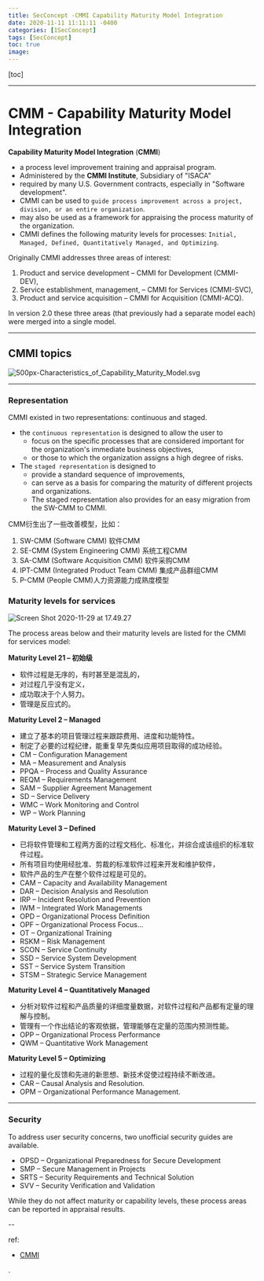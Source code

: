 ```yaml
---
title: SecConcept -CMMI Capability Maturity Model Integration
date: 2020-11-11 11:11:11 -0400
categories: [1SecConcept]
tags: [SecConcept]
toc: true
image:
---
```


[toc]

---


# CMM - Capability Maturity Model Integration

**Capability Maturity Model Integration** (**CMMI**)
- a process level improvement training and appraisal program.
- Administered by the **CMMI Institute**, Subsidiary of "ISACA"
- required by many U.S. Government contracts, especially in "Software development".
- CMMI can be used to `guide process improvement across a project, division, or an entire organization`.
- may also be used as a framework for appraising the process maturity of the organization.
- CMMI defines the following maturity levels for processes: `Initial, Managed, Defined, Quantitatively Managed, and Optimizing`.

Originally CMMI addresses three areas of interest:
1. Product and service development – CMMI for Development (CMMI-DEV),
2. Service establishment, management, – CMMI for Services (CMMI-SVC),
3. Product and service acquisition – CMMI for Acquisition (CMMI-ACQ).

In version 2.0 these three areas (that previously had a separate model each) were merged into a single model.

---

## CMMI topics

![500px-Characteristics_of_Capability_Maturity_Model.svg](https://i.imgur.com/kja6Jvo.png)

---

### Representation

CMMI existed in two representations: continuous and staged.
- the `continuous representation` is designed to allow the user to
  - focus on the specific processes that are considered important for the organization's immediate business objectives,
  - or those to which the organization assigns a high degree of risks.
- The `staged representation` is designed to
  - provide a standard sequence of improvements,
  - can serve as a basis for comparing the maturity of different projects and organizations.
  - The staged representation also provides for an easy migration from the SW-CMM to CMMI.

CMM衍生出了一些改善模型，比如：
1. SW-CMM (Software CMM) 软件CMM
2. SE-CMM (System Engineering CMM) 系统工程CMM
3. SA-CMM (Software Acquisition CMM) 软件采购CMM
4. IPT-CMM (Integrated Product Team CMM) 集成产品群组CMM
5. P-CMM (People CMM)人力资源能力成熟度模型

### Maturity levels for services


![Screen Shot 2020-11-29 at 17.49.27](https://i.imgur.com/QDfk30F.png)


The process areas below and their maturity levels are listed for the CMMI for services model:

**Maturity Level 21 – 初始级**
* 软件过程是无序的，有时甚至是混乱的，
* 对过程几乎没有定义，
* 成功取决于个人努力。
* 管理是反应式的。


**Maturity Level 2 – Managed**
* 建立了基本的项目管理过程来跟踪费用、进度和功能特性。
* 制定了必要的过程纪律，能重复早先类似应用项目取得的成功经验。
* CM – Configuration Management
* MA – Measurement and Analysis
* PPQA – Process and Quality Assurance
* REQM – Requirements Management
* SAM – Supplier Agreement Management
* SD – Service Delivery
* WMC – Work Monitoring and Control
* WP – Work Planning



**Maturity Level 3 – Defined**
* 已将软件管理和工程两方面的过程文档化、标准化，并综合成该组织的标准软件过程。
* 所有项目均使用经批准、剪裁的标准软件过程来开发和维护软件，
* 软件产品的生产在整个软件过程是可见的。
* CAM – Capacity and Availability Management
* DAR – Decision Analysis and Resolution
* IRP – Incident Resolution and Prevention
* IWM – Integrated Work Managements
* OPD – Organizational Process Definition
* OPF – Organizational Process Focus...
* OT – Organizational Training
* RSKM – Risk Management
* SCON – Service Continuity
* SSD – Service System Development
* SST – Service System Transition
* STSM – Strategic Service Management


**Maturity Level 4 – Quantitatively Managed**
* 分析对软件过程和产品质量的详细度量数据，对软件过程和产品都有定量的理解与控制。
* 管理有一个作出结论的客观依据，管理能够在定量的范围内预测性能。
* OPP – Organizational Process Performance
* QWM – Quantitative Work Management


**Maturity Level 5 – Optimizing**
* 过程的量化反馈和先进的新思想、新技术促使过程持续不断改进。
* CAR – Causal Analysis and Resolution.
* OPM – Organizational Performance Management.


---


### Security

To address user security concerns, two unofficial security guides are available.

* OPSD – Organizational Preparedness for Secure Development
* SMP – Secure Management in Projects
* SRTS – Security Requirements and Technical Solution
* SVV – Security Verification and Validation

While they do not affect maturity or capability levels, these process areas can be reported in appraisal results.


--


ref:
- [CMMI](https://www.cnblogs.com/NetPig/p/9882492.html)


.